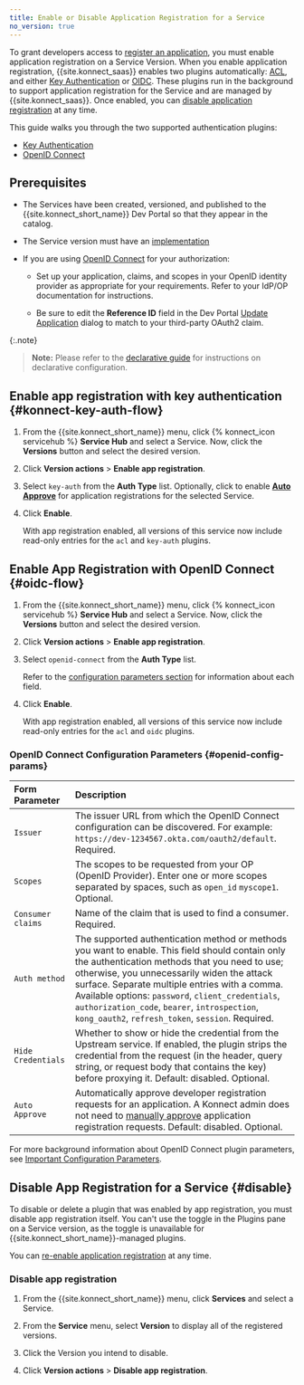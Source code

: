 ```yaml
---
title: Enable or Disable Application Registration for a Service
no_version: true
---
```



To grant developers access to [register an application](/konnect/dev-portal/applications/dev-reg-app-service), you must enable application registration on a Service Version.
When you enable application registration, {{site.konnect_saas}} enables two plugins automatically: [ACL](/hub/kong-inc/acl), and either [Key Authentication](/hub/kong-inc/key-auth)
or [OIDC](/hub/kong-inc/openid-connect). These plugins run in the background to support application registration for the Service and are managed by
{{site.konnect_saas}}. Once enabled, you can [disable application registration](#disable)
at any time.

This guide walks you through the two supported authentication plugins:
- [Key Authentication](#konnect-key-auth-flow)
- [OpenID Connect](#oidc-flow)


## Prerequisites

- The Services have been created, versioned, and published to the
  {{site.konnect_short_name}} Dev Portal so that they appear in the catalog.

- The Service version must have an [implementation](/konnect/servicehub/service-implementations)

- If you are using [OpenID Connect](#oidc-flow) for your authorization:

  - Set up your application, claims, and scopes in your OpenID identity provider as
    appropriate for your requirements. Refer to your IdP/OP documentation for instructions.

  - Be sure to edit the **Reference ID** field in the Dev Portal
    [Update Application](/konnect/dev-portal/applications/dev-apps#edit-my-app)
    dialog to match to your third-party OAuth2 claim.

{:.note}
> **Note:** Please refer to the [declarative guide](/konnect/runtime-manager/runtime-groups/declarative-config) for instructions on declarative configuration.

## Enable app registration with key authentication {#konnect-key-auth-flow}

1. From the {{site.konnect_short_name}} menu, click {% konnect_icon servicehub %} **Service Hub** and select a
Service. Now, click the **Versions** button and select the desired version.

2. Click **Version actions** > **Enable app registration**.

3. Select `key-auth` from the **Auth Type** list.
  Optionally, click to enable [**Auto Approve**](/konnect/dev-portal/access-and-approval/auto-approve-devs-apps/) for application
  registrations for the selected Service.

4. Click **Enable**.

    With app registration enabled, all versions of this service now include
    read-only entries for the `acl` and `key-auth` plugins.

## Enable App Registration with OpenID Connect {#oidc-flow}

1. From the {{site.konnect_short_name}} menu, click {% konnect_icon servicehub %} **Service Hub** and select a
Service. Now, click the **Versions** button and select the desired version.

2. Click **Version actions** > **Enable app registration**.

3. Select `openid-connect` from the **Auth Type** list.

   Refer to the [configuration parameters section](#openid-config-params) for information
   about each field.


4. Click **Enable**.

    With app registration enabled, all versions of this service now include
    read-only entries for the `acl` and `oidc` plugins.

###  OpenID Connect Configuration Parameters {#openid-config-params}

   | Form Parameter | Description                                                                       |
   |:---------------|:----------------------------------------------------------------------------------|
   | `Issuer` | The issuer URL from which the OpenID Connect configuration can be discovered. For example: `https://dev-1234567.okta.com/oauth2/default`. Required. |
   | `Scopes` | The scopes to be requested from your OP (OpenID Provider). Enter one or more scopes separated by spaces, such as `open_id` `myscope1`. Optional. |
   | `Consumer claims` |  Name of the claim that is used to find a consumer. Required. |
   | `Auth method` | The supported authentication method or methods you want to enable. This field should contain only the authentication methods that you need to use; otherwise, you unnecessarily widen the attack surface. Separate multiple entries with a comma. Available options: `password`, `client_credentials`, `authorization_code`, `bearer`, `introspection`, `kong_oauth2`, `refresh_token`, `session`. Required. |
   | `Hide Credentials` | Whether to show or hide the credential from the Upstream service. If enabled, the plugin strips the credential from the request (in the header, query string, or request body that contains the key) before proxying it. Default: disabled. Optional.|
   | `Auto Approve` | Automatically approve developer registration requests for an application. A Konnect admin does not need to [manually approve](/konnect/dev-portal/access-and-approval/manage-app-reg-requests/) application registration requests. Default: disabled. Optional. |

   For more background information about OpenID Connect plugin parameters, see
   [Important Configuration Parameters](/hub/kong-inc/openid-connect/#important-configuration-parameters).

## Disable App Registration for a Service {#disable}

To disable or delete a plugin that was enabled by app registration,
you must disable app registration itself. You can't use the toggle in the
Plugins pane on a Service version, as the toggle is unavailable for
{{site.konnect_short_name}}-managed plugins.

You can
[re-enable application registration](/konnect/dev-portal/applications/enable-app-reg)
at any time.

### Disable app registration

1. From the {{site.konnect_short_name}} menu, click **Services** and select a Service.

1. From the **Service** menu, select **Version** to display all of the registered versions.

1. Click the Version you intend to disable.

1. Click **Version actions** > **Disable app registration**.
